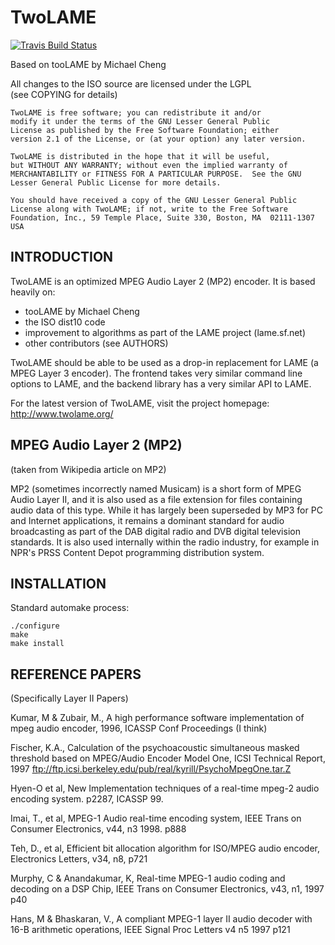 TwoLAME
=======

[![Travis Build Status](https://travis-ci.org/njh/twolame.svg?branch=master)](https://travis-ci.org/njh/twolame)

Based on tooLAME by Michael Cheng

All changes to the ISO source are licensed under the LGPL  
(see COPYING for details)

    TwoLAME is free software; you can redistribute it and/or
    modify it under the terms of the GNU Lesser General Public
    License as published by the Free Software Foundation; either
    version 2.1 of the License, or (at your option) any later version.

    TwoLAME is distributed in the hope that it will be useful,
    but WITHOUT ANY WARRANTY; without even the implied warranty of
    MERCHANTABILITY or FITNESS FOR A PARTICULAR PURPOSE.  See the GNU
    Lesser General Public License for more details.

    You should have received a copy of the GNU Lesser General Public
    License along with TwoLAME; if not, write to the Free Software
    Foundation, Inc., 59 Temple Place, Suite 330, Boston, MA  02111-1307  USA


INTRODUCTION
------------

TwoLAME is an optimized MPEG Audio Layer 2 (MP2) encoder. 
It is based heavily on:

* tooLAME by Michael Cheng
* the ISO dist10 code 
* improvement to algorithms as part of the LAME project (lame.sf.net)
* other contributors (see AUTHORS)

TwoLAME should be able to be used as a drop-in replacement for 
LAME (a MPEG Layer 3 encoder). The frontend takes very similar 
command line options to LAME, and the backend library has a very 
similar API to LAME.

For the latest version of TwoLAME, visit the project homepage:
http://www.twolame.org/


MPEG Audio Layer 2 (MP2)
------------------------
(taken from Wikipedia article on MP2)

MP2 (sometimes incorrectly named Musicam) is a short form of MPEG Audio Layer II, 
and it is also used as a file extension for files containing audio data of this 
type. While it has largely been superseded by MP3 for PC and Internet applications, 
it remains a dominant standard for audio broadcasting as part of the DAB digital 
radio and DVB digital television standards. It is also used internally within the 
radio industry, for example in NPR's PRSS Content Depot programming distribution 
system.


INSTALLATION
------------

Standard automake process:

    ./configure
    make
    make install



REFERENCE PAPERS
----------------

(Specifically Layer II Papers)

Kumar, M & Zubair, M., A high performance software implementation of mpeg audio 
encoder, 1996, ICASSP Conf Proceedings (I think)

Fischer, K.A., Calculation of the psychoacoustic simultaneous masked threshold 
based on MPEG/Audio Encoder Model One, ICSI Technical Report, 1997
ftp://ftp.icsi.berkeley.edu/pub/real/kyrill/PsychoMpegOne.tar.Z 

Hyen-O et al, New Implementation techniques of a real-time mpeg-2 audio encoding 
system. p2287, ICASSP 99.

Imai, T., et al, MPEG-1 Audio real-time encoding system, IEEE Trans on Consumer
Electronics, v44, n3 1998. p888

Teh, D., et al, Efficient bit allocation algorithm for ISO/MPEG audio encoder,
Electronics Letters, v34, n8, p721

Murphy, C & Anandakumar, K, Real-time MPEG-1 audio coding and decoding on a DSP
Chip, IEEE Trans on Consumer Electronics, v43, n1, 1997 p40

Hans, M & Bhaskaran, V., A compliant MPEG-1 layer II audio decoder with 16-B 
arithmetic operations, IEEE Signal Proc Letters v4 n5 1997 p121


